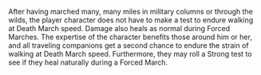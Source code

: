 After having marched many, many miles in military columns or through the wilds, the player character does not have to make a test to endure walking at Death March speed. Damage also heals as normal during Forced Marches. The expertise of the character benefits those around him or her, and all traveling companions get a second chance to endure the strain of walking at Death March speed. Furthermore, they may roll a Strong test to see if they heal naturally during a Forced March.